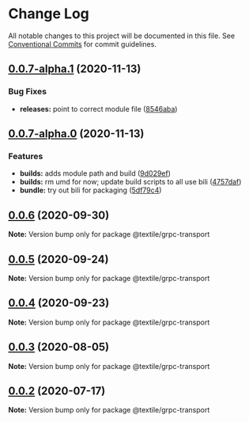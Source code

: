 # Change Log

All notable changes to this project will be documented in this file.
See [Conventional Commits](https://conventionalcommits.org) for commit guidelines.

## [0.0.7-alpha.1](https://github.com/textileio/js-threads/compare/@textile/grpc-transport@0.0.7-alpha.0...@textile/grpc-transport@0.0.7-alpha.1) (2020-11-13)


### Bug Fixes

* **releases:** point to correct module file ([8546aba](https://github.com/textileio/js-threads/commit/8546aba1152bca503baa0de6443a02e47acbf3ca))





## [0.0.7-alpha.0](https://github.com/textileio/js-threads/compare/@textile/grpc-transport@0.0.6...@textile/grpc-transport@0.0.7-alpha.0) (2020-11-13)


### Features

* **builds:** adds module path and build ([9d029ef](https://github.com/textileio/js-threads/commit/9d029ef44c39d3019773c772bf8d483bcdf3be1a))
* **builds:** rm umd for now; update build scripts to all use bili ([4757daf](https://github.com/textileio/js-threads/commit/4757dafa316b4e2c84c8ea8d2ad35206ad7737d4))
* **bundle:** try out bili for packaging ([5df79c4](https://github.com/textileio/js-threads/commit/5df79c4c0dbd1def9b3e5a4c84a21ac787a01663))





## [0.0.6](https://github.com/textileio/js-threads/compare/@textile/grpc-transport@0.0.3...@textile/grpc-transport@0.0.6) (2020-09-30)

**Note:** Version bump only for package @textile/grpc-transport





## [0.0.5](https://github.com/textileio/js-threads/compare/@textile/grpc-transport@0.0.3...@textile/grpc-transport@0.0.5) (2020-09-24)

**Note:** Version bump only for package @textile/grpc-transport





## [0.0.4](https://github.com/textileio/js-threads/compare/@textile/grpc-transport@0.0.3...@textile/grpc-transport@0.0.4) (2020-09-23)

**Note:** Version bump only for package @textile/grpc-transport





## [0.0.3](https://github.com/textileio/js-threads/compare/@textile/grpc-transport@0.0.2...@textile/grpc-transport@0.0.3) (2020-08-05)

**Note:** Version bump only for package @textile/grpc-transport





## [0.0.2](https://github.com/textileio/js-threads/compare/@textile/grpc-transport@0.0.1...@textile/grpc-transport@0.0.2) (2020-07-17)

**Note:** Version bump only for package @textile/grpc-transport
